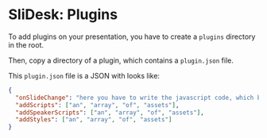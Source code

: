 # SliDesk: Plugins

To add plugins on your presentation, you have to create a `plugins` directory in the root.

Then, copy a directory of a plugin, which contains a `plugin.json` file.

This `plugin.json` file is a JSON with looks like:

```json
{
  "onSlideChange": "here you have to write the javascript code, which be copied into the <script> in the presentation",
  "addScripts": ["an", "array", "of", "assets"],
  "addSpeakerScripts": ["an", "array", "of", "assets"],
  "addStyles": ["an", "array", "of", "assets"]
}
```
